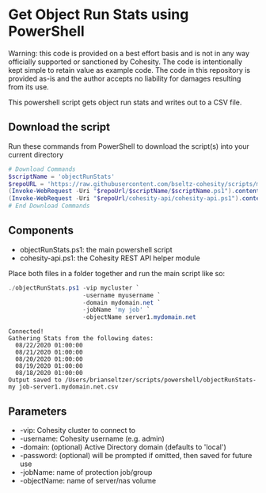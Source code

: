 # Get Object Run Stats using PowerShell

Warning: this code is provided on a best effort basis and is not in any way officially supported or sanctioned by Cohesity. The code is intentionally kept simple to retain value as example code. The code in this repository is provided as-is and the author accepts no liability for damages resulting from its use.

This powershell script gets object run stats and writes out to a CSV file.

## Download the script

Run these commands from PowerShell to download the script(s) into your current directory

```powershell
# Download Commands
$scriptName = 'objectRunStats'
$repoURL = 'https://raw.githubusercontent.com/bseltz-cohesity/scripts/master/powershell'
(Invoke-WebRequest -Uri "$repoUrl/$scriptName/$scriptName.ps1").content | Out-File "$scriptName.ps1"; (Get-Content "$scriptName.ps1") | Set-Content "$scriptName.ps1"
(Invoke-WebRequest -Uri "$repoUrl/cohesity-api/cohesity-api.ps1").content | Out-File cohesity-api.ps1; (Get-Content cohesity-api.ps1) | Set-Content cohesity-api.ps1
# End Download Commands
```

## Components

* objectRunStats.ps1: the main powershell script
* cohesity-api.ps1: the Cohesity REST API helper module

Place both files in a folder together and run the main script like so:

```powershell
./objectRunStats.ps1 -vip mycluster `
                     -username myusername `
                     -domain mydomain.net `
                     -jobName 'my job' `
                     -objectName server1.mydomain.net
```

```text
Connected!
Gathering Stats from the following dates:
  08/22/2020 01:00:00
  08/21/2020 01:00:00
  08/20/2020 01:00:00
  08/19/2020 01:00:00
  08/18/2020 01:00:00
Output saved to /Users/brianseltzer/scripts/powershell/objectRunStats-my job-server1.mydomain.net.csv
```

## Parameters

* -vip: Cohesity cluster to connect to
* -username: Cohesity username (e.g. admin)
* -domain: (optional) Active Directory domain (defaults to 'local')
* -password: (optional) will be prompted if omitted, then saved for future use
* -jobName: name of protection job/group
* -objectName: name of server/nas volume
